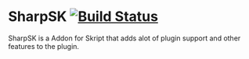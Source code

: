 # SharpSK [![Build Status](https://travis-ci.org/Sharpjaws/SharpSK.svg?branch=master)](https://travis-ci.org/Sharpjaws/SharpSK)
SharpSK is a Addon for Skript that adds alot of plugin support and other features to the plugin.

